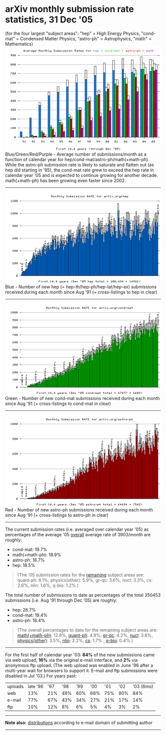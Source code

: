 arXiv monthly submission **rate** statistics, 31 Dec '05
========================================================

(for the four largest "subject areas": "hep" = High Energy Physics,
"cond-mat" = Condensed Matter Physics, "astro-ph" = Astrophysics, "math"
= Mathematics) ![](hcam_avg.png)  
Blue/Green/Red/Purple - Average number of submissions/month as a
function of calendar year for hep/cond-mat/astro-ph/math(+math-ph).  
While the astro-ph submission rate is likely to saturate and flatten out
(as hep did starting in '95), the cond-mat rate grew to exceed the hep
rate in calendar year '05 and is expected to continue growing for
another decade. math(+math-ph) has been growing even faster since 2002.

------------------------------------------------------------------------

![](hep_monthly.png)  
Blue - Number of new hep (= hep-th/hep-ph/hep-lat/hep-ex) submissions
received during each month since Aug '91 (+ cross-listings to hep in
clear)

------------------------------------------------------------------------

![](cond-mat_monthly.png)  
Green - Number of new cond-mat submissions received during each month
since Aug '91 (+ cross-listings to cond-mat in clear)

------------------------------------------------------------------------

![](astro-ph_monthly.png)  
Red - Number of new astro-ph submissions received during each month
since Aug '91 (+ cross-listings to astro-ph in clear)

------------------------------------------------------------------------

The current submission rates (i.e. averaged over calendar year '05) as
percentages of the average '05
[overall](http://arxiv.org/stats/monthly_submissions) average rate of
3903/month are roughly:

-   cond-mat: 19.7%
-   math(+math-ph): 18.9%
-   astro-ph: 18.7%
-   hep: 18.5%

> (The '05 submission rates for the [remaining](remmonthly.html) subject
> areas are:  
> quant-ph: 6.1%, physics(other): 5.9%, gr-qc: 3.6%, nucl: 3.3%, cs:
> 2.6%, nlin: 1.6%, q-bio: 1.2% )

The total number of submissions to date as percentages of the total
350453 submissions (i.e. Aug '91 through Dec '05) are roughly:

-   hep: 28.7%
-   cond-mat: 19.4%
-   astro-ph: 18.4%

> (The overall percentages to date for the remaining subject areas
> are:  
> [math(+math-ph)](math_monthly.png): 12.8%,
> [quant-ph](quant-ph_monthly.png): 4.9%, [gr-qc](gr-qc_monthly.png):
> 4.2%, [nucl](nucl_monthly.png): 3.8%,
> [physics(other)](physics_monthly.png): 3.5%, [nlin](nlin_monthly.png):
> 2.2%, [cs](cs_monthly.png): 1.7% , [q-bio](q-bio_monthly.png): 0.4% )

------------------------------------------------------------------------

<span id="upper">For the first half of calendar year '03:</span> **84%**
of the new submissions came via web upload, **16%** via the original
e-mail interface, and **2%** via anonymous ftp upload. (The web upload
was enabled in June '96 after a multi-year wait for browsers to support
it. E-mail and ftp submissions were disabled in Jul '03.) For years
past:

<table>
<tbody>
<tr class="odd">
<td>uploads</td>
<td>late '96</td>
<td>'97</td>
<td>'98</td>
<td>'99</td>
<td>'00</td>
<td>'01</td>
<td>'02</td>
<td>'03 (6mo)</td>
</tr>
<tr class="even">
<td>web</td>
<td>13%</td>
<td>21%</td>
<td>49%</td>
<td>60%</td>
<td>68%</td>
<td>75%</td>
<td>80%</td>
<td>84%</td>
</tr>
<tr class="odd">
<td>e-mail</td>
<td>77%</td>
<td>67%</td>
<td>43%</td>
<td>34%</td>
<td>27%</td>
<td>21%</td>
<td>17%</td>
<td>14%</td>
</tr>
<tr class="even">
<td>ftp</td>
<td>10%</td>
<td>12%</td>
<td>8%</td>
<td>6%</td>
<td>5%</td>
<td>4%</td>
<td>3%</td>
<td>2%</td>
</tr>
</tbody>
</table>

------------------------------------------------------------------------

**Note also:** [distributions](au_all.html) according to e-mail domain
of submitting author

------------------------------------------------------------------------
